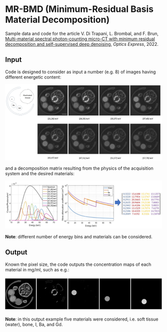 # MR-BMD (Minimum-Residual Basis Material Decomposition)
Sample data and code for the article V. Di Trapani, L. Brombal, and F. Brun, [Multi-material spectral photon-counting micro-CT with minimum residual decomposition and self-supervised deep denoising](https://doi.org/10.1364/OE.471439), *Optics Express*, 2022.

## Input

Code is designed to consider as input a number (e.g. 8) of images having different energetic content:

![](/doc/Figure1.jpg)

and a decomposition matrix resulting from the physics of the acquisition system and the desired materials:

![](/doc/Figure2.jpg)

**Note**: different number of energy bins and materials can be considered.

## Output

Known the pixel size, the code outputs the concentration maps of each material in mg/ml, such as e.g.:

![](/doc/Figure3.jpg)

**Note**: in this output example five materials were considered, i.e. soft tissue (water), bone, I, Ba, and Gd. 
